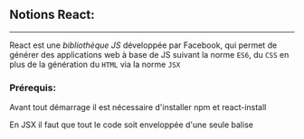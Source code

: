 ## Notions React:
----
React est une _bibliothèque JS_ développée par Facebook, qui permet de générer des applications web à base de JS suivant la norme `ES6`, du `CSS` en plus de la génération du `HTML` via la norme `JSX`
### Prérequis:
Avant tout démarrage il est nécessaire d'installer npm et react-install





En JSX il faut que tout le code soit enveloppée d'une seule balise
